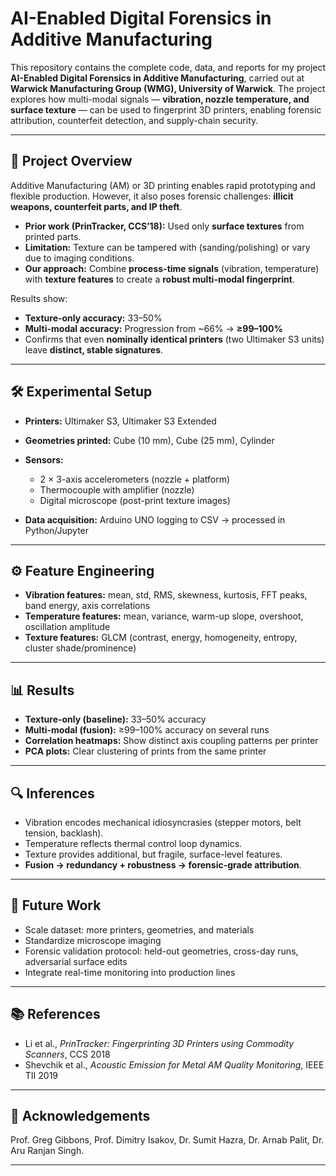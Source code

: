 # AI-Enabled Digital Forensics in Additive Manufacturing

This repository contains the complete code, data, and reports for my project **AI-Enabled Digital Forensics in Additive Manufacturing**, carried out at **Warwick Manufacturing Group (WMG), University of Warwick**.
The project explores how multi-modal signals — **vibration, nozzle temperature, and surface texture** — can be used to fingerprint 3D printers, enabling forensic attribution, counterfeit detection, and supply-chain security.

---

## 📌 Project Overview

Additive Manufacturing (AM) or 3D printing enables rapid prototyping and flexible production. However, it also poses forensic challenges: **illicit weapons, counterfeit parts, and IP theft**.

* **Prior work (PrinTracker, CCS’18):** Used only **surface textures** from printed parts.
* **Limitation:** Texture can be tampered with (sanding/polishing) or vary due to imaging conditions.
* **Our approach:** Combine **process-time signals** (vibration, temperature) with **texture features** to create a **robust multi-modal fingerprint**.

Results show:

* **Texture-only accuracy:** 33–50%
* **Multi-modal accuracy:** Progression from \~66% → **≥99–100%**
* Confirms that even **nominally identical printers** (two Ultimaker S3 units) leave **distinct, stable signatures**.

---

## 🛠️ Experimental Setup

* **Printers:** Ultimaker S3, Ultimaker S3 Extended
* **Geometries printed:** Cube (10 mm), Cube (25 mm), Cylinder
* **Sensors:**

  * 2 × 3-axis accelerometers (nozzle + platform)
  * Thermocouple with amplifier (nozzle)
  * Digital microscope (post-print texture images)
* **Data acquisition:** Arduino UNO logging to CSV → processed in Python/Jupyter

---

## ⚙️ Feature Engineering

* **Vibration features:** mean, std, RMS, skewness, kurtosis, FFT peaks, band energy, axis correlations
* **Temperature features:** mean, variance, warm-up slope, overshoot, oscillation amplitude
* **Texture features:** GLCM (contrast, energy, homogeneity, entropy, cluster shade/prominence)

---

## 📊 Results

* **Texture-only (baseline):** 33–50% accuracy
* **Multi-modal (fusion):** ≥99–100% accuracy on several runs
* **Correlation heatmaps:** Show distinct axis coupling patterns per printer
* **PCA plots:** Clear clustering of prints from the same printer

---

## 🔍 Inferences

* Vibration encodes mechanical idiosyncrasies (stepper motors, belt tension, backlash).
* Temperature reflects thermal control loop dynamics.
* Texture provides additional, but fragile, surface-level features.
* **Fusion → redundancy + robustness → forensic-grade attribution**.

---

## 🚀 Future Work

* Scale dataset: more printers, geometries, and materials
* Standardize microscope imaging
* Forensic validation protocol: held-out geometries, cross-day runs, adversarial surface edits
* Integrate real-time monitoring into production lines

---

## 📚 References

* Li et al., *PrinTracker: Fingerprinting 3D Printers using Commodity Scanners*, CCS 2018
* Shevchik et al., *Acoustic Emission for Metal AM Quality Monitoring*, IEEE TII 2019

---

## 🙌 Acknowledgements

Prof. Greg Gibbons, Prof. Dimitry Isakov, Dr. Sumit Hazra, Dr. Arnab Palit, Dr. Aru Ranjan Singh.

---
